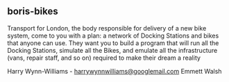 boris-bikes
-----------

Transport for London, the body responsible for delivery of a new bike system, come to you with a plan: a network of
Docking Stations and bikes that anyone can use. They want you to build a program that will run all the Docking
Stations, simulate all the Bikes, and emulate all the infrastructure (vans, repair staff, and so on) required to make
 their dream a reality

Harry Wynn-Williams - harrywynnwilliams@googlemail.com
Emmett Walsh